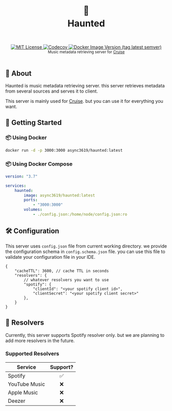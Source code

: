 <h1 align="center">
  <br />
  👻
  <br />
  Haunted
  <sup>
    <br />
    <br />
  </sup>    
</h1>

<div align="center">
    <a href="https://github.com/async3619/haunted/blob/main/LICENSE">
        <img src="https://img.shields.io/github/license/async3619/haunted.svg?style=flat-square" alt="MIT License" />
    </a>
    <a href="https://codecov.io/gh/async3619/haunted">
        <img alt="Codecov" src="https://img.shields.io/codecov/c/github/async3619/haunted?style=flat-square&token=DF3uhBCl9j">
    </a>
    <a href="https://hub.docker.com/r/async3619/haunted">
        <img alt="Docker Image Version (tag latest semver)" src="https://img.shields.io/docker/v/async3619/haunted/latest?label=docker&style=flat-square">
    </a>
    <br />
    <sup>Music metadata retrieving server for <a href="https://github.com/async3619/cruise">Cruise</a></sup>
    <br />
    <br />
</div>

## 📖 About

Haunted is music metadata retrieving server. this server retrieves metadata from several sources and serves it to client.

This server is mainly used for [Cruise](https://github.com/async3619/cruise). but you can use it for everything you want.

## 🚀 Getting Started

### 📦 Using Docker

```bash
docker run -d -p 3000:3000 async3619/haunted:latest
```

### 📦 Using Docker Compose

```yaml
version: "3.7"

services:
    haunted:
        image: async3619/haunted:latest
        ports:
            - "3000:3000"
        volumes:
            - ./config.json:/home/node/config.json:ro
```

## 🛠️ Configuration

This server uses `config.json` file from current working directory. we provide the configuration schema in 
`config.schema.json` file. you can use this file to validate your configuration file in your IDE.

```json5
{
    "cacheTTL": 3600, // cache TTL in seconds
    "resolvers": {
        // whatever resolvers you want to use
        "spotify": {
            "clientId": "<your spotify client id>",
            "clientSecret": "<your spotify client secret>"
        },
    }
}
```
## 🎵 Resolvers

Currently, this server supports Spotify resolver only. but we are planning to add more resolvers in the future.

### Supported Resolvers

| Service       | Support? |
|---------------|:--------:|
| Spotify       |    ✅     |
| YouTube Music |    ❌     |
| Apple Music   |    ❌     |
| Deezer        |    ❌     |

